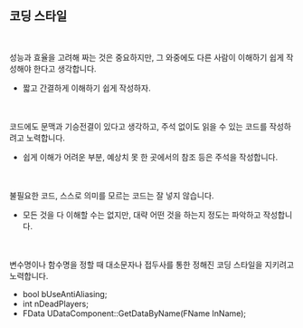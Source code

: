 ## 코딩 스타일
<br/>

성능과 효율을 고려해 짜는 것은 중요하지만, 그 와중에도 다른 사람이 이해하기 쉽게 작성해야 한다고 생각합니다.
- 짧고 간결하게 이해하기 쉽게 작성하자.  
<br/><br/>

코드에도 문맥과 기승전결이 있다고 생각하고, 주석 없이도 읽을 수 있는 코드를 작성하려고 노력합니다.
- 쉽게 이해가 어려운 부분, 예상치 못 한 곳에서의 참조 등은 주석을 작성합니다.  
<br/><br/>

불필요한 코드, 스스로 의미를 모르는 코드는 잘 넣지 않습니다.
- 모든 것을 다 이해할 수는 없지만, 대략 어떤 것을 하는지 정도는 파악하고 작성합니다.  
<br/><br/>

변수명이나 함수명을 정할 때 대소문자나 접두사를 통한 정해진 코딩 스타일을 지키려고 노력합니다.
- bool bUseAntiAliasing;
- int nDeadPlayers;
- FData UDataComponent::GetDataByName(FName InName);
